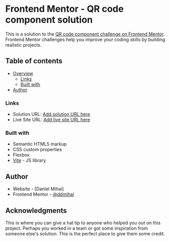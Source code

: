 # Frontend Mentor - QR code component solution

This is a solution to the [QR code component challenge on Frontend Mentor](https://www.frontendmentor.io/challenges/qr-code-component-iux_sIO_H). Frontend Mentor challenges help you improve your coding skills by building realistic projects. 

## Table of contents

- [Overview](#overview)
  - [Links](#links)
  - [Built with](#built-with)
- [Author](#author)



### Links

- Solution URL: [Add solution URL here](https://ddmihai.github.io/qrcode/)
- Live Site URL: [Add live site URL here](https://ddmihai.github.io/qrcode/)


### Built with

- Semantic HTML5 markup
- CSS custom properties
- Flexbox
- [Vite](https://reactjs.org/) - JS library




## Author

- Website - [Daniel Mihai]
- Frontend Mentor - [@ddmihai](https://www.frontendmentor.io/profile/ddmihai)


## Acknowledgments

This is where you can give a hat tip to anyone who helped you out on this project. Perhaps you worked in a team or got some inspiration from someone else's solution. This is the perfect place to give them some credit.

